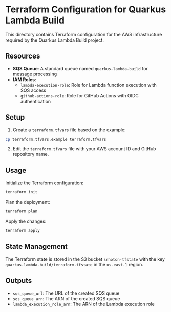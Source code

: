 # Terraform Configuration for Quarkus Lambda Build

This directory contains Terraform configuration for the AWS infrastructure required by the Quarkus Lambda Build project.

## Resources

- **SQS Queue**: A standard queue named `quarkus-lambda-build` for message processing
- **IAM Roles**:
  - `lambda-execution-role`: Role for Lambda function execution with SQS access
  - `github-actions-role`: Role for GitHub Actions with OIDC authentication

## Setup

1. Create a `terraform.tfvars` file based on the example:

```bash
cp terraform.tfvars.example terraform.tfvars
```

2. Edit the `terraform.tfvars` file with your AWS account ID and GitHub repository name.

## Usage

Initialize the Terraform configuration:

```bash
terraform init
```

Plan the deployment:

```bash
terraform plan
```

Apply the changes:

```bash
terraform apply
```

## State Management

The Terraform state is stored in the S3 bucket `srhoton-tfstate` with the key `quarkus-lambda-build/terraform.tfstate` in the `us-east-1` region.

## Outputs

- `sqs_queue_url`: The URL of the created SQS queue
- `sqs_queue_arn`: The ARN of the created SQS queue
- `lambda_execution_role_arn`: The ARN of the Lambda execution role
